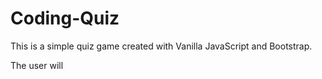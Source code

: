 # Coding-Quiz
This is a simple quiz game created with Vanilla JavaScript and Bootstrap. 

The user will 